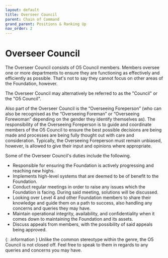 ```yaml
---
layout: default
title: Overseer Council
parent: Chain of Command
grand_parent: Positions & Ranking Up
nav_order: 2
---
```


# Overseer Council
The Overseer Council consists of O5 Council members. Members oversee one or more departments to ensure they are functioning as effectively and efficiently as possible. That's not to say they cannot focus on other areas of the Foundation, however.

The Overseer Council may alternatively be referred to as the "Council" or the "O5 Council".

Also part of the Overseer Council is the “Overseeing Foreperson” (who can also be recognised as the “Overseeing Foreman” or “Overseeing Forewoman” depending on the gender they identify themselves as). The responsibility of the Overseeing Foreperson is to guide and coordinate members of the O5 Council to ensure the best possible decisions are being made and processes are being fully thought out with care and consideration. Typically, the Overseeing Foreperson must remain unbiased, however, is allowed to give their input and opinions where appropriate.

Some of the Overseer Council's duties include the following.

- Responsible for ensuring the Foundation is actively progressing and reaching new highs.
- Implements high-level systems that are deemed to be of benefit to the Foundation.
- Conduct regular meetings in order to raise any issues which the Foundation is facing. During said meeting, solutions will be discussed.
- Looking over Level 4 and other Foundation members to share their knowledge and guide them on a path to success, also handling any concerns and queries they may have.
- Maintain operational integrity, availability, and confidentiality when it comes down to maintaining the Foundation and its assets.
- Discuss appeals from members, with the possibility of said appeals being approved.

{: .information }
Unlike the common stereotype within the genre, the O5 Council is not closed off. Feel free to speak to them in regards to any queries and concerns you may have.